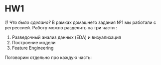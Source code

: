 # HW1

*1) Что было сделано?*
В рамках  домашнего задания №1 мы работали с регрессией. Работу можно разделить на три части :
1. Разведочный анализ данных (EDA) и визуализация
2. Построение модели
3. Feature Engineering

Поговорим отдельно про каждую часть:
